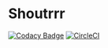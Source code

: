 # Shoutrrr

[![Codacy Badge](https://api.codacy.com/project/badge/Grade/a283d0ab3b3f4740863187e0afabc065)](https://www.codacy.com/app/simskij/shoutrrr?utm_source=github.com&amp;utm_medium=referral&amp;utm_content=containrrr/shoutrrr&amp;utm_campaign=Badge_Grade)
[![CircleCI](https://circleci.com/gh/containrrr/shoutrrr.svg?style=svg)](https://circleci.com/gh/containrrr/shoutrrr)
